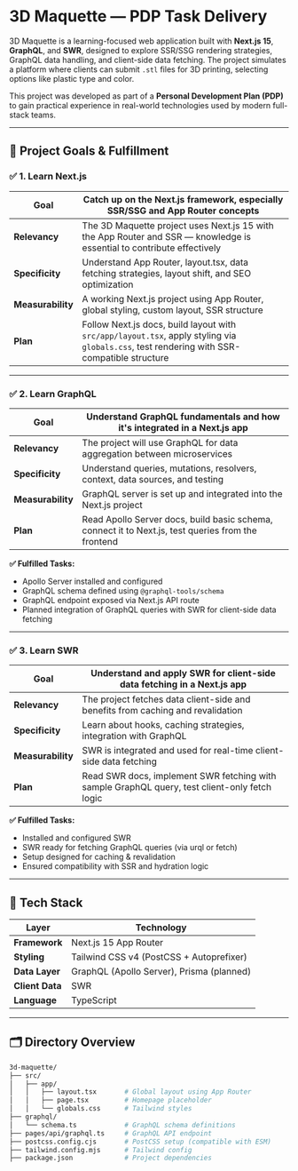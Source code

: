 # 3D Maquette — PDP Task Delivery

3D Maquette is a learning-focused web application built with **Next.js 15**, **GraphQL**, and **SWR**, designed to explore SSR/SSG rendering strategies, GraphQL data handling, and client-side data fetching. The project simulates a platform where clients can submit `.stl` files for 3D printing, selecting options like plastic type and color.

This project was developed as part of a **Personal Development Plan (PDP)** to gain practical experience in real-world technologies used by modern full-stack teams.

---

## 🎯 Project Goals & Fulfillment

### ✅ 1. Learn Next.js

| **Goal** | Catch up on the Next.js framework, especially SSR/SSG and App Router concepts |
|----------|-------------------------------------------------------------------------------|
| **Relevancy** | The 3D Maquette project uses Next.js 15 with the App Router and SSR — knowledge is essential to contribute effectively |
| **Specificity** | Understand App Router, layout.tsx, data fetching strategies, layout shift, and SEO optimization |
| **Measurability** | A working Next.js project using App Router, global styling, custom layout, SSR structure |
| **Plan** | Follow Next.js docs, build layout with `src/app/layout.tsx`, apply styling via `globals.css`, test rendering with SSR-compatible structure |

---

### ✅ 2. Learn GraphQL

| **Goal** | Understand GraphQL fundamentals and how it's integrated in a Next.js app |
|----------|---------------------------------------------------------------------------|
| **Relevancy** | The project will use GraphQL for data aggregation between microservices |
| **Specificity** | Understand queries, mutations, resolvers, context, data sources, and testing |
| **Measurability** | GraphQL server is set up and integrated into the Next.js project |
| **Plan** | Read Apollo Server docs, build basic schema, connect it to Next.js, test queries from the frontend |

**✅ Fulfilled Tasks:**
- Apollo Server installed and configured
- GraphQL schema defined using `@graphql-tools/schema`
- GraphQL endpoint exposed via Next.js API route
- Planned integration of GraphQL queries with SWR for client-side data fetching

---

### ✅ 3. Learn SWR

| **Goal** | Understand and apply SWR for client-side data fetching in a Next.js app |
|----------|-------------------------------------------------------------------------|
| **Relevancy** | The project fetches data client-side and benefits from caching and revalidation |
| **Specificity** | Learn about hooks, caching strategies, integration with GraphQL |
| **Measurability** | SWR is integrated and used for real-time client-side data fetching |
| **Plan** | Read SWR docs, implement SWR fetching with sample GraphQL query, test client-only fetch logic |

**✅ Fulfilled Tasks:**
- Installed and configured SWR
- SWR ready for fetching GraphQL queries (via urql or fetch)
- Setup designed for caching & revalidation
- Ensured compatibility with SSR and hydration logic

---

## 🧱 Tech Stack

| Layer        | Technology |
|--------------|------------|
| **Framework** | Next.js 15 App Router |
| **Styling**   | Tailwind CSS v4 (PostCSS + Autoprefixer) |
| **Data Layer** | GraphQL (Apollo Server), Prisma (planned) |
| **Client Data** | SWR |
| **Language** | TypeScript |

---

## 🗂️ Directory Overview

```bash
3d-maquette/
├── src/
│   ├── app/
│   │   ├── layout.tsx       # Global layout using App Router
│   │   ├── page.tsx         # Homepage placeholder
│   │   └── globals.css      # Tailwind styles
├── graphql/
│   └── schema.ts            # GraphQL schema definitions
├── pages/api/graphql.ts     # GraphQL API endpoint
├── postcss.config.cjs       # PostCSS setup (compatible with ESM)
├── tailwind.config.mjs      # Tailwind config
├── package.json             # Project dependencies

